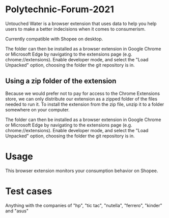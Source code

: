 # Polytechnic-Forum-2021

Untouched Water is a browser extension that uses data to help you help users to make a better indecisions when it comes to consumerism.

Currently compatible with Shopee on desktop.

The folder can then be installed as a browser extension in Google Chrome or Microsoft Edge by navigating to the extensions page (e.g. chrome://extensions). Enable developer mode, and select the "Load Unpacked" option, choosing the folder the git repository is in.

## Using a zip folder of the extension

Because we would prefer not to pay for access to the Chrome Extensions store, we can only distribute our extension as a zipped folder of the files needed to run it. To install the extension from the zip file, unzip it to a folder somewhere on your computer.

The folder can then be installed as a browser extension in Google Chrome or Microsoft Edge by navigating to the extensions page (e.g. chrome://extensions). Enable developer mode, and select the "Load Unpacked" option, choosing the folder the git repository is in.

# Usage
This browser extension monitors your consumption behavior on Shopee.

# Test cases
Anything with the companies of "hp", "tic tac", "nutella", "ferrero", "kinder" and "asus"
